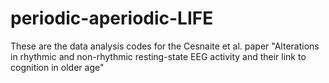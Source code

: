 # periodic-aperiodic-LIFE

<p>These are the data analysis codes for the Cesnaite et al. paper "Alterations in rhythmic and non-rhythmic resting-state EEG activity and their link to cognition in older age"</p>
